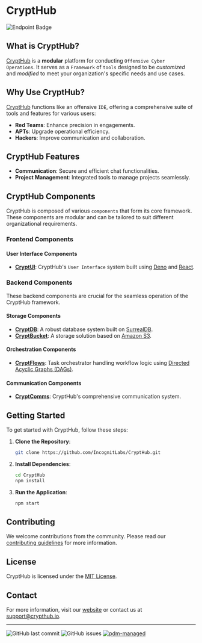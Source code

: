 
# CryptHub
![Endpoint Badge](https://img.shields.io/endpoint?url=https%3A%2F%2Fgithub.com%2FIncognitLabs%2FCryptHub%2Fblob%2Fff40f4eedb999582526b9d75e46c45b757459ba1%2Fmeta%2Fpackage.json)



## What is CryptHub?

[CryptHub](https://github.com/IncognitLabs/CryptHub) is a **modular** platform for conducting `Offensive Cyber Operations`. It serves as a `Framework` of `tools` designed to be *customized* and *modified* to meet your organization's specific needs and use cases.

## Why Use CryptHub?

[CryptHub](https://github.com/IncognitLabs/CryptHub) functions like an offensive `IDE`, offering a comprehensive suite of tools and features for various users:

- **Red Teams**: Enhance precision in engagements.
- **APTs**: Upgrade operational efficiency.
- **Hackers**: Improve communication and collaboration.

## CryptHub Features

- **Communication**: Secure and efficient chat functionalities.
- **Project Management**: Integrated tools to manage projects seamlessly.

## CryptHub Components

CryptHub is composed of various `components` that form its core framework. These components are modular and can be tailored to suit different organizational requirements.

### Frontend Components

#### User Interface Components

- **[CryptUI](https://github.com/IncognitLabs/CryptUI)**: CryptHub's `User Interface` system built using [Deno](https://deno.land) and [React](https://react.dev).

### Backend Components

These backend components are crucial for the seamless operation of the CryptHub framework.

#### Storage Components

- **[CryptDB](https://github.com/IncognitLabs/CryptDB)**: A robust database system built on [SurrealDB](https://surrealdb.com).
- **[CryptBucket](https://github.com/IncognitLabs/CryptBucket)**: A storage solution based on [Amazon S3](https://aws.amazon.com/s3/).

#### Orchestration Components

- **[CryptFlows](https://github.com/IncognitLabs/CryptFlows)**: Task orchestrator handling workflow logic using [Directed Acyclic Graphs (DAGs)](https://en.wikipedia.org/wiki/Directed_acyclic_graph).

#### Communication Components

- **[CryptComms](https://github.com/IncognitLabs/CryptComms)**: CryptHub's comprehensive communication system.

## Getting Started

To get started with CryptHub, follow these steps:

1. **Clone the Repository**:
   ```sh
   git clone https://github.com/IncognitLabs/CryptHub.git
   ```
2. **Install Dependencies**:
   ```sh
   cd CryptHub
   npm install
   ```
3. **Run the Application**:
   ```sh
   npm start
   ```

## Contributing

We welcome contributions from the community. Please read our [contributing guidelines](CONTRIBUTING) for more information.

## License

CryptHub is licensed under the [MIT License](LICENSE.md).

## Contact

For more information, visit our [website](https://crypthub.io) or contact us at [support@crypthub.io](mailto:support@crypthub.io).

---



![GitHub last commit](https://img.shields.io/github/last-commit/IncognitLabs/CryptHub)
![GitHub issues](https://img.shields.io/github/issues/IncognitLabs/CryptHub)
[![pdm-managed](https://img.shields.io/badge/pdm-managed-blueviolet)](https://pdm-project.org)